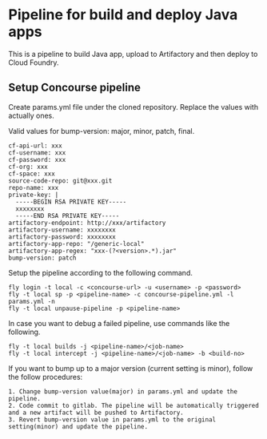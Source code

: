 # Pipeline for build and deploy Java apps #

This is a pipeline to build Java app, upload to Artifactory and then deploy to Cloud Foundry.

## Setup Concourse pipeline ##
Create params.yml file under the cloned repository. Replace the values with actually ones.

Valid values for bump-version: major, minor, patch, final.
~~~
cf-api-url: xxx
cf-username: xxx
cf-password: xxx
cf-org: xxx
cf-space: xxx
source-code-repo: git@xxx.git
repo-name: xxx
private-key: |
  -----BEGIN RSA PRIVATE KEY-----
  xxxxxxxx
  -----END RSA PRIVATE KEY-----
artifactory-endpoint: http://xxx/artifactory
artifactory-username: xxxxxxxx
artifactory-password: xxxxxxxx
artifactory-app-repo: "/generic-local"
artifactory-app-regex: "xxx-(?<version>.*).jar"
bump-version: patch
~~~

Setup the pipeline according to the following command.
~~~
fly login -t local -c <concourse-url> -u <username> -p <password>
fly -t local sp -p <pipeline-name> -c concourse-pipeline.yml -l params.yml -n
fly -t local unpause-pipeline -p <pipeline-name>
~~~

In case you want to debug a failed pipeline, use commands like the following.
~~~
fly -t local builds -j <pipeline-name>/<job-name>
fly -t local intercept -j <pipeline-name>/<job-name> -b <build-no>
~~~

If you want to bump up to a major version (current setting is minor), follow the follow procedures:
```
1. Change bump-version value(major) in params.yml and update the pipeline.
2. Code commit to gitlab. The pipeline will be automatically triggered and a new artifact will be pushed to Artifactory.
3. Revert bump-version value in params.yml to the original setting(minor) and update the pipeline.
```